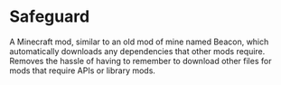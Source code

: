 # Safeguard
A Minecraft mod, similar to an old mod of mine named Beacon, which automatically downloads any dependencies that other mods require. Removes the hassle of having to remember to download other files for mods that require APIs or library mods.
